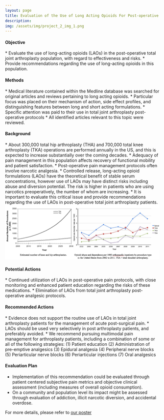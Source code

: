 ```yaml
---
layout: page
title: Evaluation of the Use of Long Acting Opioids For Post-operative Pain Control in Orthopaedic Surgery
description: 
img: /assets/img/project_2_img_1.png
---
```

<h4><b>Objective</b></h4>
* Evaluate the use of long-acting opioids (LAOs) in the post-operative total joint arthroplasty population, with regard to effectiveness and risks. 
* Provide recommendations regarding the use of long-acting opioids in this population.

<h4><b>Methods</b></h4>
* Medical literature contained within the Medline database was searched for original articles and reviews pertaining to long acting opioids. 
* Particular focus  was placed on their mechanism of action, side effect profiles, and distinguishing features between long and short acting formulations. 
* Specific attention was paid to their use in total joint arthroplasty post-operative protocols 
* All identified articles relevant to this topic were reviewed.

<h4><b>Background</b></h4>
* About 300,000 total hip arthroplasty (THA) and 700,000 total knee arthroplasty (TKA) operations are performed annually in the US, and this is expected to increase substantially over the coming decades. 
* Adequacy of pain management in this population affects recovery of functional mobility and patient satisfaction. 
* Post-operative pain management protocols often involve narcotic analgesia. 
* Controlled release, long-acting opioid formulations (LAOs) have the theoretical benefit of stable serum concentrations, however use of LAOs  may have distinct risks including abuse and diversion potential.  The risk is higher in patients who are using narcotics preoperatively, the number of whom are increasing.
* It is important to evaluate this critical issue and provide recommendations regarding the use of LAOs in post-operative total joint arthroplasty patients.

<img src="/assets/img/Project_2_img_2.png" width="700">


<h4><b>Potential Actions</b></h4>
* Continued utilization of LAOs in post-operative pain protocols, with close monitoring and enhanced patient education regarding the risks of these medications.
* Elimination of LAOs from total joint arthroplasty post-operative analgesic protocols.

<h4><b>Recommended Actions</b></h4>
* Evidence does not support the routine use of LAOs in total joint arthroplasty patients for the management of acute post-surgical pain.  
* LAOs should be used very selectively in post arthroplasty patients, and preferably avoided.  
* We recommend pursuing multimodal pain management for arthroplasty patients, including a combination of some or all of the following strategies: (1) Patient education (2) Administration of pre-emptive analgesics (3) Epidural analgesia (4) Peripheral nerve blocks (5) Periarticular nerve blocks (6) Periarticular injections (7) Oral analgesics

<h4><b>Evaluation Plan</b></h4>

* Implementation of this recommendation could be evaluated through patient centered subjective pain metrics and objective clinical assessment (including measures of overall opioid consumption).   
* On a community and population level its impact might be assessed through evaluation of addiction, illicit narcotic diversion, and accidental overdose.  

For more details, please refer to [our poster](/assets/pdf/Poster_2.pdf)